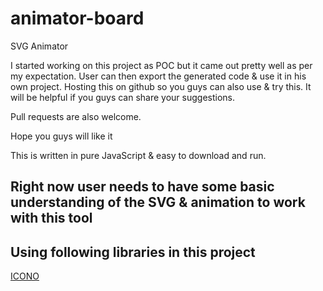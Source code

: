 # animator-board
SVG Animator


I started working on this project as POC but it came out pretty well as per my expectation. User can then export the generated code & use it in his own project.
Hosting this on github so you guys can also use & try this. It will be helpful if you guys can share your suggestions. 

Pull requests are also welcome.


Hope you guys will like it


This is written in pure JavaScript & easy to download and run.
    

## Right now user needs to have some basic understanding of the SVG & animation to work with this tool
    
    

Using following libraries in this project 
----
[ICONO](https://saeedalipoor.github.io/icono/)
